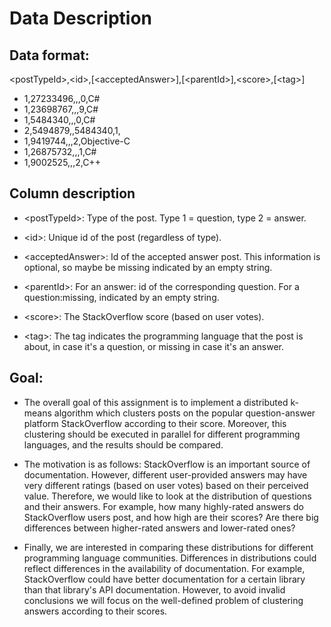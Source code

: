 # Data Description

## Data format:
\<postTypeId>,\<id>,[\<acceptedAnswer>],[\<parentId>],\<score>,[\<tag>]
- 1,27233496,,,0,C#
- 1,23698767,,,9,C#
- 1,5484340,,,0,C#
- 2,5494879,,5484340,1,
- 1,9419744,,,2,Objective-C
- 1,26875732,,,1,C#
- 1,9002525,,,2,C++

## Column description  
* \<postTypeId>:     Type of the post. Type 1 = question, 
                  type 2 = answer.
                  
* \<id>:             Unique id of the post (regardless of type).

* \<acceptedAnswer>: Id of the accepted answer post. This
                  information is optional, so maybe be missing 
                  indicated by an empty string.
                  
* \<parentId>:       For an answer: id of the corresponding 
                  question. For a question:missing, indicated
                  by an empty string.
                  
* \<score>:          The StackOverflow score (based on user 
                  votes).
                  
* \<tag>:            The tag indicates the programming language 
                  that the post is about, in case it's a 
                  question, or missing in case it's an answer.
                  
## Goal:
* The overall goal of this assignment is to implement a distributed k-means algorithm which clusters posts on the popular question-answer platform StackOverflow according to their score. Moreover, this clustering should be executed in parallel for different programming languages, and the results should be compared.

* The motivation is as follows: StackOverflow is an important source of documentation. However, different user-provided answers may have very different ratings (based on user votes) based on their perceived value. Therefore, we would like to look at the distribution of questions and their answers. For example, how many highly-rated answers do StackOverflow users post, and how high are their scores? Are there big differences between higher-rated answers and lower-rated ones?

* Finally, we are interested in comparing these distributions for different programming language communities. Differences in distributions could reflect differences in the availability of documentation. For example, StackOverflow could have better documentation for a certain library than that library's API documentation. However, to avoid invalid conclusions we will focus on the well-defined problem of clustering answers according to their scores.

